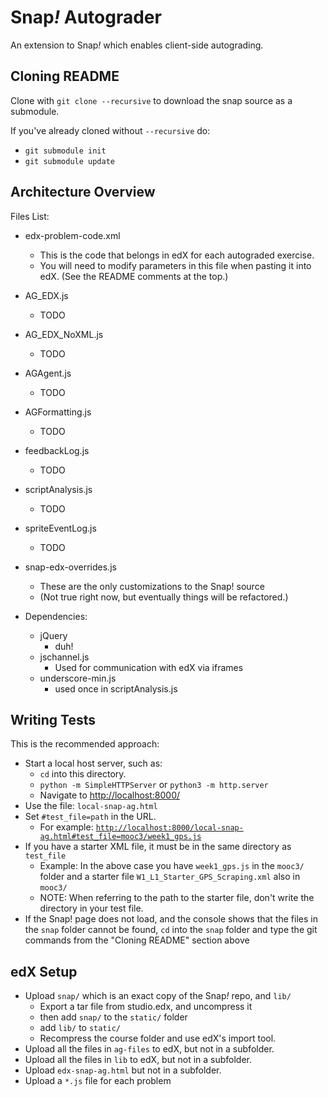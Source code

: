 # Snap<em>!</em>  Autograder

An extension to Snap<em>!</em> which enables client-side autograding.

## Cloning __README__
Clone with `git clone --recursive` to download the snap source as a submodule.

If you've already cloned without `--recursive` do:

* `git submodule init`
* `git submodule update`

## Architecture Overview

Files List:

* edx-problem-code.xml
	* This is the code that belongs in edX for each autograded exercise.
	* You will need to modify parameters in this file when pasting it into edX. (See the README comments at the top.)
* AG_EDX.js
	* TODO
* AG_EDX_NoXML.js
	* TODO
* AGAgent.js
	* TODO
* AGFormatting.js
	* TODO
* feedbackLog.js
	* TODO
* scriptAnalysis.js
	* TODO
* spriteEventLog.js
	* TODO
* snap-edx-overrides.js
    * These are the only customizations to the Snap! source
    * (Not true right now, but eventually things will be refactored.)

* Dependencies:
    * jQuery
        * duh!
    * jschannel.js
        * Used for communication with edX via iframes
    * underscore-min.js
        * used once in scriptAnalysis.js

## Writing Tests
This is the recommended approach:

* Start a local host server, such as:
	* `cd` into this directory.
	* `python -m SimpleHTTPServer` or `python3 -m http.server`
	* Navigate to [http://localhost:8000/](http://localhost:8000/)
* Use the file: `local-snap-ag.html`
* Set `#test_file=path` in the URL.
	* For example:  [`http://localhost:8000/local-snap-ag.html#test_file=mooc3/week1_gps.js`](http://localhost:8000/local-snap-ag.html#test_file=mooc3/week1_gps.js)
* If you have a starter XML file, it must be in the same directory as `test_file`
	* Example: In the above case you have `week1_gps.js` in the `mooc3/` folder and a starter file `W1_L1_Starter_GPS_Scraping.xml` also in `mooc3/`
	* NOTE: When referring to the path to the starter file, don't write the directory in your test file.
* If the Snap! page does not load, and the console shows that the files in the `snap` folder cannot be found, `cd` into the `snap` folder and type the git commands from the "Cloning README" section above
	

## edX Setup

* Upload `snap/` which is an exact copy of the Snap<em>!</em> repo, and `lib/`
	* Export a tar file from studio.edx, and uncompress it
	* then add `snap/` to the `static/` folder
	* add `lib/` to `static/`
	* Recompress the course folder and use edX's import tool.
* Upload all the files in `ag-files` to edX, but not in a subfolder.
* Upload all the files in `lib` to edX, but not in a subfolder.
* Upload `edx-snap-ag.html` but not in a subfolder.
* Upload a `*.js` file for each problem
